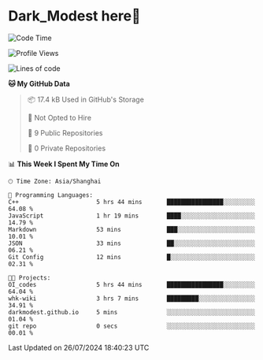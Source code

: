 # Dark_Modest here👋
<!--
<img align="left" src="https://github-readme-stats.vercel.app/api/top-langs/?username=DarkModest" height=255>
<img align="left" src="https://github-readme-stats.vercel.app/api?username=DarkModest&include_all_commits=true&count_private-true&custom_title=Dark_Modest'%20GitHub%20Stats&line_height=30&show_icons=true&hide_border=false&bg_color=ffffff&title_color=000000&icon_color=000000&text_color=463467"><br>
-->
<!--START_SECTION:waka-->
![Code Time](http://img.shields.io/badge/Code%20Time-97%20hrs%2021%20mins-blue)

![Profile Views](http://img.shields.io/badge/Profile%20Views-2-blue)

![Lines of code](https://img.shields.io/badge/From%20Hello%20World%20I%27ve%20Written-25.8%20thousand%20lines%20of%20code-blue)

**🐱 My GitHub Data** 

> 📦 17.4 kB Used in GitHub's Storage 
 > 
> 🚫 Not Opted to Hire
 > 
> 📜 9 Public Repositories 
 > 
> 🔑 0 Private Repositories 
 > 
📊 **This Week I Spent My Time On** 

```text
🕑︎ Time Zone: Asia/Shanghai

💬 Programming Languages: 
C++                      5 hrs 44 mins       ████████████████░░░░░░░░░   64.08 % 
JavaScript               1 hr 19 mins        ████░░░░░░░░░░░░░░░░░░░░░   14.79 % 
Markdown                 53 mins             ███░░░░░░░░░░░░░░░░░░░░░░   10.01 % 
JSON                     33 mins             ██░░░░░░░░░░░░░░░░░░░░░░░   06.21 % 
Git Config               12 mins             █░░░░░░░░░░░░░░░░░░░░░░░░   02.31 % 

🐱‍💻 Projects: 
OI_codes                 5 hrs 44 mins       ████████████████░░░░░░░░░   64.04 % 
whk-wiki                 3 hrs 7 mins        █████████░░░░░░░░░░░░░░░░   34.91 % 
darkmodest.github.io     5 mins              ░░░░░░░░░░░░░░░░░░░░░░░░░   01.04 % 
git repo                 0 secs              ░░░░░░░░░░░░░░░░░░░░░░░░░   00.01 % 
```


 Last Updated on 26/07/2024 18:40:23 UTC
<!--END_SECTION:waka-->
